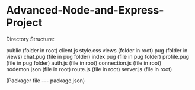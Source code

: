 # Advanced-Node-and-Express-Project
Directory Structure:

public (folder in root)
   client.js
   style.css
views (folder in root)
   pug (folder in views)
      chat.pug (file in pug folder)
      index.pug (file in pug folder)
      profile.pug (file in pug folder)
auth.js (file in root)
connection.js (file in root)
nodemon.json (file in root)
route.js (file in root)
server.js (file in root)

(Packager file --- package.json)
